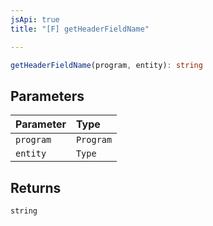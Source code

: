 ```yaml
---
jsApi: true
title: "[F] getHeaderFieldName"

---
```

```ts
getHeaderFieldName(program, entity): string
```

## Parameters

| Parameter | Type |
| :------ | :------ |
| `program` | `Program` |
| `entity` | `Type` |

## Returns

`string`
